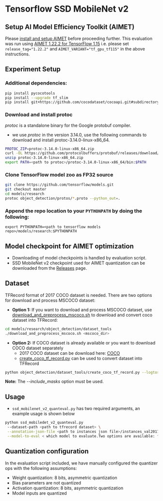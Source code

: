 # Tensorflow SSD MobileNet v2

## Setup AI Model Efficiency Toolkit (AIMET)
Please [install and setup AIMET](https://github.com/quic/aimet/blob/release-aimet-1.22/packaging/install.md) before proceeding further. This evaluation was run using [AIMET 1.22.2 for TensorFlow 1.15](https://github.com/quic/aimet/releases/tag/1.22.2) i.e. please set `release_tag="1.22.2"` and `AIMET_VARIANT="tf_gpu_tf115"` in the above instructions.

## Experiment Setup 

### Additional dependencies:
```bash
pip install pycocotools
pip install --upgrade tf_slim
pip install git+https://github.com/cocodataset/cocoapi.git#subdirectory=PythonAPI
```

### Download and install protoc
*protoc* is a standalone binary for the Google protobuf compiler. 
+ we use *protoc* in the version 3.14.0, use the following commands to download and install protoc-3.14.0-linux-x86_64.
```bash
PROTOC_ZIP=protoc-3.14.0-linux-x86_64.zip
curl -OL https://github.com/protocolbuffers/protobuf/releases/download/v3.14.0/$PROTOC_ZIP
unzip protoc-3.14.0-linux-x86_64.zip
export PATH=<path to protoc>/protoc-3.14.0-linux-x86_64/bin:$PATH 
```

### Clone TensorFlow model zoo as FP32 source
```bash
git clone https://github.com/tensorflow/models.git
git checkout master
cd models/research
protoc object_detection/protos/*.proto --python_out=.
```

### Append the repo location to your `PYTHONPATH` by doing the following:
  `export PYTHONPATH=<path to tensorflow models repo>/models/research:$PYTHONPATH`

## Model checkpoint for AIMET optimization
 - Downloading of model checkpoints is handled by evaluation script.
 - SSD MobileNet v2 checkpoint used for AIMET quantization can be downloaded from the [Releases](/../../releases) page.

## Dataset 
TFRecord format of 2017 COCO dataset is needed. There are two options for download and process MSCOCO dataset: 
- **Option 1:** If you want to download and process MSCOCO dataset, use [download_and_preprocess_mscoco.sh](https://github.com/tensorflow/models/blob/master/research/object_detection/dataset_tools/download_and_preprocess_mscoco.sh) to download and convert coco dataset into TFRecord:
```bash
cd models/research/object_detection/dataset_tools
./download_and_preprocess_mscoco.sh <mscoco_dir>
```

- **Option 2:** If COCO dataset is already available or you want to download COCO dataset separately
  - 2017 COCO dataset can be download here: [COCO](https://cocodataset.org/#download)
  - [create_coco_tf_record.py](https://github.com/tensorflow/models/blob/master/research/object_detection/dataset_tools/create_coco_tf_record.py) can be used to convert dataset into TFRecord
  
```bash
python object_detection/dataset_tools/create_coco_tf_record.py --logtostderr --include_masks --train_image_dir=./MSCOCO_PATH/images/train2017/ --val_image_dir=./MSCOCO_PATH/images/val2017/ --test_image_dir=./MSCOCO_PATH/images/test2017/ --train_annotations_file=./MSCOCO_PATH/annotations/instances_train2017.json --val_annotations_file=./MSCOCO_PATH/annotations/instances_val2017.json --testdev_annotations_file=./MSCOCO_PATH/annotations/image_info_test2017.json --output_dir=./OUTPUT_DIR/
```
**Note:** The *--include_masks* option must be used. 

## Usage
- `ssd_mobilenet_v2_quanteval.py` has two required arguments, an example usage is shown below
```bash
python ssd_mobiledet_v2_quanteval.py 
 --dataset-path <path to tfrecord dataset> \
 --annotation-json-file <path to instances json file>/instances_val2017.json \
 --model-to-eval < which model to evaluate.Two options are available: fp32 for evaluating original fp32 model, int8 for evaluating quantized int8 model.>
```

## Quantization configuration
In the evaluation script included, we have manually configured the quantizer ops with the following assumptions:
- Weight quantization: 8 bits, asymmetric quantization
- Bias parameters are not quantized
- Activation quantization: 8 bits, asymmetric quantization
- Model inputs are quantized
